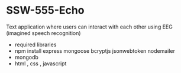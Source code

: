 # SSW-555-Echo
Text application where users can interact with each other using EEG (imagined speech recognition)


- required libraries
- npm install express mongoose bcryptjs jsonwebtoken nodemailer
- mongodb
- html , css , javascript
  
